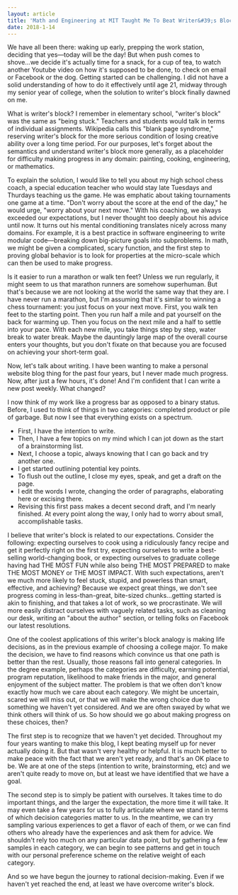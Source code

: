 ```yaml
---
layout: article
title: 'Math and Engineering at MIT Taught Me To Beat Writer&#39;s Block'
date: 2018-1-14
---
```


We have all been there: waking up early, prepping the work station, deciding that yes&mdash;today will be the day! But when push comes to shove...we decide it's actually time for a snack, for a cup of tea, to watch another Youtube video on how it's supposed to be done, to check on email or Facebook or the dog. Getting started can be challenging. I did not have a solid understanding of how to do it effectively until age 21, midway through my senior year of college, when the solution to writer's block finally dawned on me.

What is writer's block? I remember in elementary school, "writer's block" was the same as "being stuck." Teachers and students would talk in terms of individual assignments. Wikipedia calls this "blank page syndrome," reserving writer's block for the more serious condition of losing creative ability over a long time period. For our purposes, let's forget about the semantics and understand writer's block more generally, as a placeholder for difficulty making progress in any domain: painting, cooking, engineering, or mathematics.

To explain the solution, I would like to tell you about my high school chess coach, a special education teacher who would stay late Tuesdays and Thurdays teaching us the game. He was emphatic about taking tournaments one game at a time. "Don't worry about the score at the end of the day," he would urge, "worry about your next move." With his coaching, we always exceeded our expectations, but I never thought too deeply about his advice until now. It turns out his mental conditioning translates nicely across many domains. For example, it is a best practice in software engineering to write modular code&mdash;breaking down big-picture goals into subproblems. In math, we might be given a complicated, scary function, and the first step to proving global behavior is to look for properties at the micro-scale which can then be used to make progress.

Is it easier to run a marathon or walk ten feet? Unless we run regularly, it might seem to us that marathon runners are somehow superhuman. But that's because we are not looking at the world the same way that they are. I have never run a marathon, but I'm assuming that it's similar to winning a chess tournament: you just focus on your next move. First, you walk ten feet to the starting point. Then you run half a mile and pat yourself on the back for warming up. Then you focus on the next mile and a half to settle into your pace. With each new mile, you take things step by step, water break to water break. Maybe the dauntingly large map of the overall course enters your thoughts, but you don't fixate on that because you are focused on achieving your short-term goal.

Now, let's talk about writing. I have been wanting to make a personal website blog thing for the past four years, but I never made much progress. Now, after just a few hours, it's done! And I'm confident that I can write a new post weekly. What changed?

I now think of my work like a progress bar as opposed to a binary status. Before, I used to think of things in two categories: completed product or pile of garbage. But now I see that everything exists on a spectrum.
- First, I have the intention to write.
- Then, I have a few topics on my mind which I can jot down as the start of a brainstorming list.
- Next, I choose a topic, always knowing that I can go back and try another one.
- I get started outlining potential key points.
- To flush out the outline, I close my eyes, speak, and get a draft on the page.
- I edit the words I wrote, changing the order of paragraphs, elaborating here or excising there.
- Revising this first pass makes a decent second draft, and I'm nearly finished.
At every point along the way, I only had to worry about small, accomplishable tasks.

I believe that writer's block is related to our expectations. Consider the following: expecting ourselves to cook using a ridiculously fancy recipe and get it perfectly right on the first try, expecting ourselves to write a best-selling world-changing book, or expecting ourselves to graduate college having had THE MOST FUN while also being THE MOST PREPARED to make THE MOST MONEY or THE MOST IMPACT. With such expectations, aren't we much more likely to feel stuck, stupid, and powerless than smart, effective, and achieving? Because we expect great things, we don't see progress coming in less-than-great, bite-sized chunks...getting started is akin to finishing, and that takes a lot of work, so we procrastinate. We will more easily distract ourselves with vaguely related tasks, such as cleaning our desk, writing an "about the author" section, or telling folks on Facebook our latest resolutions.

One of the coolest applications of this writer's block analogy is making life decisions, as in the previous example of choosing a college major. To make the decision, we have to find reasons which convince us that one path is better than the rest. Usually, those reasons fall into general categories. In the degree example, perhaps the categories are difficulty, earning potential, program reputation, likelihood to make friends in the major, and general enjoyment of the subject matter. The problem is that we often don't know exactly how much we care about each category. We might be uncertain, scared we will miss out, or that we will make the wrong choice due to something we haven't yet considered. And we are often swayed by what we think others will think of us. So how should we go about making progress on these choices, then?

The first step is to recognize that we haven't yet decided. Throughout my four years wanting to make this blog, I kept beating myself up for never actually doing it. But that wasn't very healthy or helpful. It is much better to make peace with the fact that we aren't yet ready, and that's an OK place to be. We are at one of the steps (intention to write, brainstorming, etc) and we aren't quite ready to move on, but at least we have identified that we have a goal.

The second step is to simply be patient with ourselves. It takes time to do important things, and the larger the expectation, the more time it will take. It may even take a few years for us to fully articulate where we stand in terms of which decision categories matter to us. In the meantime, we can try sampling various experiences to get a flavor of each of them, or we can find others who already have the experiences and ask them for advice. We shouldn't rely too much on any particular data point, but by gathering a few samples in each category, we can begin to see patterns and get in touch with our personal preference scheme on the relative weight of each category.

And so we have begun the journey to rational decision-making. Even if we haven't yet reached the end, at least we have overcome writer's block.
